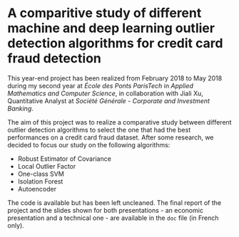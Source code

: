 # A comparitive study of different machine and deep learning outlier detection algorithms for credit card fraud detection

This year-end project has been realized from February 2018 to May 2018 during my second year at *École des Ponts ParisTech* in _Applied Mathematics and Computer Science_, in collaboration with Jiali Xu, Quantitative Analyst at *Société Générale - Corporate and Investment Banking*.

The aim of this project was to realize a comparative study between different outlier detection algorithms to select the one that had the best performances on a credit card fraud dataset. After some research, we decided to focus our study on the following algorithms:
- Robust Estimator of Covariance
- Local Outlier Factor
- One-class SVM
- Isolation Forest
- Autoencoder

The code is available but has been left uncleaned.
The final report of the project and the slides shown for both presentations - an economic presentation and a technical one - are available in the `doc` file (in French only).
